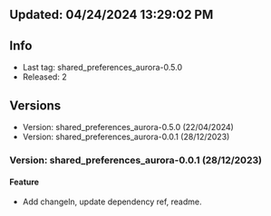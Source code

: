 ## Updated: 04/24/2024 13:29:02 PM

## Info

- Last tag: shared_preferences_aurora-0.5.0
- Released: 2

## Versions

- Version: shared_preferences_aurora-0.5.0 (22/04/2024)
- Version: shared_preferences_aurora-0.0.1 (28/12/2023)

### Version: shared_preferences_aurora-0.0.1 (28/12/2023)

#### Feature

- Add changeln, update dependency ref, readme.
